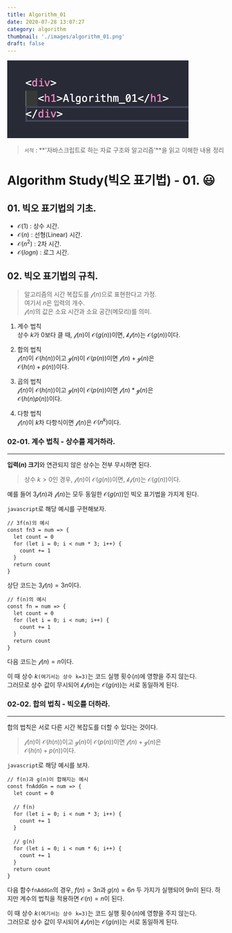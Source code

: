```yaml
---
title: Algorithm_01
date: 2020-07-28 13:07:27
category: algorithm
thumbnail: './images/algorithm_01.png'
draft: false
---
```


![](./images/algorithm_01.png)

> `서적` : **'자바스크립트로 하는 자료 구조와 알고리즘'**을 읽고 이해한 내용 정리

# Algorithm Study(빅오 표기법) - 01. 😃

## 01. 빅오 표기법의 기초.

- $\mathcal{O}(1)$ : 상수 시간.
- $\mathcal{O}(n)$ : 선형(Linear) 시간.
- $\mathcal{O}(n^2)$ : 2차 시간.
- $\mathcal{O}(log{}n)$ : 로그 시간.

## 02. 빅오 표기법의 규칙.

> 알고리즘의 시간 복잡도를 $\mathcal{f}(n)$으로 표현한다고 가정.  
> 여기서 $n$은 입력의 개수.  
> $\mathcal{f}(n)$의 값은 소요 시간과 소요 공간(메모리)를 의미.

1. 계수 법칙  
   상수 $k$가 $0$보다 클 때, $\mathcal{f}(n)$이 $\mathcal{O}(g(n))$이면, $\mathcal{kf}(n)$는 $\mathcal{O}(g(n))$이다.

2. 합의 법칙  
   $\mathcal{f}(n)$이 $\mathcal{O}(h(n))$이고 $\mathcal{g}(n)$이 $\mathcal{O}(p(n))$이면 $\mathcal{f}(n) + \mathcal{g}(n)$은  
   $\mathcal{O}(h(n) + p(n))$이다.

3. 곱의 법칙  
   $\mathcal{f}(n)$이 $\mathcal{O}(h(n))$이고 $\mathcal{g}(n)$이 $\mathcal{O}(p(n))$이면 $\mathcal{f}(n) * \mathcal{g}(n)$은  
   $\mathcal{O}(h(n)p(n))$이다.

4. 다항 법칙  
   $\mathcal{f}(n)$이 $k$차 다항식이면 $\mathcal{f}(n)$은 $\mathcal{O}(n^k)$이다.

### 02-01. 계수 법칙 - 상수를 제거하라.

---

**입력($n$) 크기**와 연관되지 않은 상수는 전부 무시하면 된다.

> 상수 $k > 0$인 경우, $\mathcal{f}(n)$이 $\mathcal{O}(g(n))$이면, $\mathcal{kf}(n)$는 $\mathcal{O}(g(n))$이다.

예를 들어 $3\mathcal{f}(n)$과 $\mathcal{f}(n)$는 모두 동일한 $\mathcal{O}(g(n))$인 빅오 표기법을 가지게 된다.

`javascript`로 해당 예시를 구현해보자.

```js{1}
// 3f(n)의 예시
const fn3 = num => {
  let count = 0
  for (let i = 0; i < num * 3; i++) {
    count += 1
  }
  return count
}
```

상단 코드는 $3\mathcal{f}(n)=3n$이다.

```js{1}
// f(n)의 예시
const fn = num => {
  let count = 0
  for (let i = 0; i < num; i++) {
    count += 1
  }
  return count
}
```

다음 코드는 $\mathcal{f}(n)=n$이다.

이 때 상수 $k$`(여기서는 상수 k=3)`는 코드 실행 횟수($n$)에 영향을 주지 않는다.  
그러므로 상수 값이 무시되어 $\mathcal{kf}(n)$는 $\mathcal{O}(g(n))$는 서로 동일하게 된다.

### 02-02. 합의 법칙 - 빅오를 더하라.

---

합의 법칙은 서로 다른 시간 복잡도를 더할 수 있다는 것이다.

> $\mathcal{f}(n)$이 $\mathcal{O}(h(n))$이고 $\mathcal{g}(n)$이 $\mathcal{O}(p(n))$이면 $\mathcal{f}(n) + \mathcal{g}(n)$은  
> $\mathcal{O}(h(n) + p(n))$이다.

`javascript`로 해당 예시를 보자.

```js{1}
// f(n)과 g(n)이 합해지는 예시
const fnAddGn = num => {
  let count = 0

  // f(n)
  for (let i = 0; i < num * 3; i++) {
    count += 1
  }

  // g(n)
  for (let i = 0; i < num * 6; i++) {
    count += 1
  }
  return count
}
```

다음 함수`fnAddGn`의 경우, $f(n)=3n$과 $g(n)=6n$ 두 가지가 실행되어 9n이 된다.
하지만 계수의 법칙을 적용하면 $\mathcal{O}(n)=n$이 된다.

이 때 상수 $k$`(여기서는 상수 k=3)`는 코드 실행 횟수($n$)에 영향을 주지 않는다.  
그러므로 상수 값이 무시되어 $\mathcal{kf}(n)$는 $\mathcal{O}(g(n))$는 서로 동일하게 된다.
